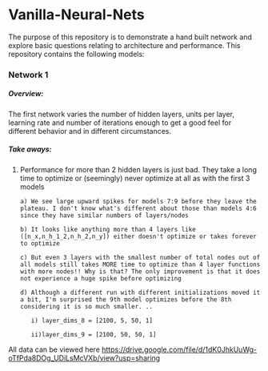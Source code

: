 # Vanilla-Neural-Nets

The purpose of this repository is to demonstrate a hand built network and explore basic questions relating to architecture and performance. This repository contains the following models:

### Network 1

##### Overview: 
The first network varies the number of hidden layers, units per layer, learning rate and number of iterations enough to get a good feel for different behavior and in different circumstances.

##### Take aways:

1) Performance for more than 2 hidden layers is just bad. They take a long time to optimize or (seemingly) never optimize at all as with the first 3 models

       a) We see large upward spikes for models 7:9 before they leave the plateau. I don't know what's different about those than models 4:6 since they have similar numbers of layers/nodes
    
       b) It looks like anything more than 4 layers like ([n_x,n_h_1_2,n_h_2,n_y]) either doesn't optimize or takes forever to optimize
    
       c) But even 3 layers with the smallest number of total nodes out of all models still takes MORE time to optimize than 4 layer functions with more nodes!! Why is that? The only improvement is that it does not experience a huge spike before optimizing
    
       d) Although a different run with different initializations moved it a bit, I'm surprised the 9th model optimizes before the 8th considering it is so much smaller. ..
    
          i) layer_dims_8 = [2100, 5, 50, 1]
          
          ii)layer_dims_9 = [2100, 50, 50, 1]



All data can be viewed here
https://drive.google.com/file/d/1dK0JhkUuWg-oTfPda8DOg_UDiLsMcVXb/view?usp=sharing
